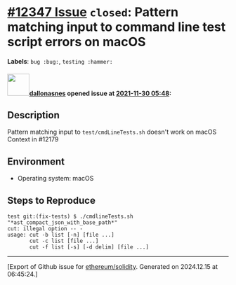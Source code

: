 # [\#12347 Issue](https://github.com/ethereum/solidity/issues/12347) `closed`: Pattern matching input to command line test script errors on macOS
**Labels**: `bug :bug:`, `testing :hammer:`


#### <img src="https://avatars.githubusercontent.com/u/30935722?u=6e7aa8a74252d85548167f9fa3f21b7331098d05&v=4" width="50">[dallonasnes](https://github.com/dallonasnes) opened issue at [2021-11-30 05:48](https://github.com/ethereum/solidity/issues/12347):

## Description

Pattern matching input to `test/cmdLineTests.sh` doesn't work on macOS
Context in #12179

## Environment

- Operating system: macOS

## Steps to Reproduce
```
test git:(fix-tests) $ ./cmdlineTests.sh "*ast_compact_json_with_base_path*"
cut: illegal option -- -
usage: cut -b list [-n] [file ...]
       cut -c list [file ...]
       cut -f list [-s] [-d delim] [file ...]
```




-------------------------------------------------------------------------------



[Export of Github issue for [ethereum/solidity](https://github.com/ethereum/solidity). Generated on 2024.12.15 at 06:45:24.]
